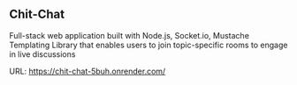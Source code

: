  ## Chit-Chat 

Full-stack web application built with Node.js, Socket.io, Mustache Templating Library that enables users to join topic-specific rooms to engage in live discussions

URL: https://chit-chat-5buh.onrender.com/
